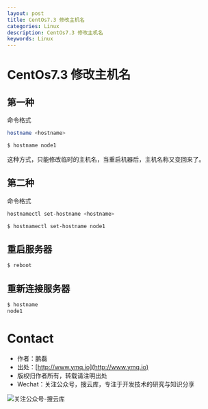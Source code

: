 ```yaml
---
layout: post
title: CentOs7.3 修改主机名
categories: Linux
description: CentOs7.3 修改主机名
keywords: Linux
---
```


# CentOs7.3 修改主机名

## 第一种

命令格式 

```sh
hostname <hostname>
```

```sh
$ hostname node1  
```

这种方式，只能修改临时的主机名，当重启机器后，主机名称又变回来了。

## 第二种

命令格式

```sh
hostnamectl set-hostname <hostname>
```

```sh
$ hostnamectl set-hostname node1
```

## 重启服务器

```sh
$ reboot
```

## 重新连接服务器

```sh
$ hostname
node1
```


# Contact

 - 作者：鹏磊  
 - 出处：[http://www.ymq.io](http://www.ymq.io)  
 - 版权归作者所有，转载请注明出处
 - Wechat：关注公众号，搜云库，专注于开发技术的研究与知识分享
 
![关注公众号-搜云库](http://www.ymq.io/images/souyunku.png "搜云库")